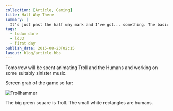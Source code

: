 ```yaml
---
collection: [Article, Gaming]
title: Half Way There
summary: |
  It's just past the half way mark and I've got... something. The basics of the game play are in place, although there are few features I'd like to add, and a lot of the graphics are in place.
tags: 
  - ludum dare
  - ld33
  - first day
publish_date: 2015-08-23T02:15
layout: blog/article.hbs
---
```


Tomorrow will be spent animating Troll and the Humans and working on some suitably sinister music.

Screen grab of the game so far:

![Trollhammer]($media/img/ld33-screengrab-day1.png)

The big green square is Troll. The small white rectangles are humans.
